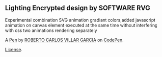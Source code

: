 Lighting Encrypted design by SOFTWARE RVG
-----------------------------------------
Experimental combination SVG animation gradiant colors,added javascript animation on canvas element executed at the same time without interfering with  css two animations rendering separately

A [Pen](http://codepen.io/SoftwareRVG/pen/kXyOxN) by [ROBERTO CARLOS VILLAR GARCIA](http://codepen.io/SoftwareRVG) on [CodePen](http://codepen.io/).

[License](http://codepen.io/SoftwareRVG/pen/kXyOxN/license).